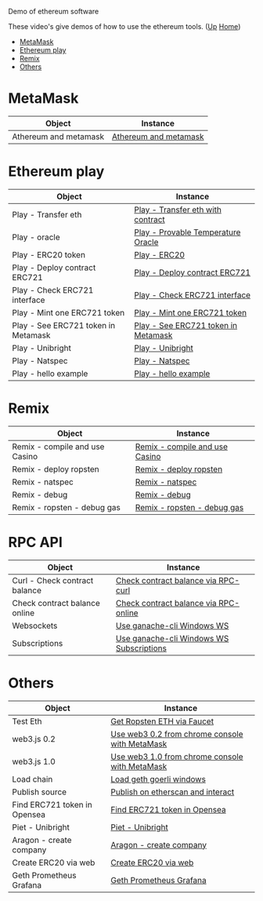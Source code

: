 Demo of ethereum software

These video's give demos of how to use the ethereum tools. ([Up](..) [Home](..\..))

- [MetaMask](#metamask)
- [Ethereum play](#ethereum-play)
- [Remix](#remix)
- [Others](#others)

# MetaMask

| Object                                | Instance
| ---------------                       | ---------     
| Athereum and metamask                 | [Athereum and metamask](Athereum_and_metamask.html)

# Ethereum play

| Object                                | Instance
| ---------------                       | ---------     
| Play - Transfer eth                   | [Play - Transfer eth with contract](Play_Transfer_eth_with_contract.html)
| Play - oracle                         | [Play - Provable Temperature Oracle](Play_Provable_Temperature_Oracle.html)
| Play - ERC20 token                    | [Play - ERC20](Play_ERC20.html)
| Play - Deploy contract ERC721         | [Play - Deploy contract ERC721](Play_Deploy_contract_ERC721.html)
| Play - Check ERC721 interface         | [Play - Check ERC721 interface](Play_Check_ERC721_interface.html)
| Play - Mint one ERC721 token          | [Play - Mint one ERC721 token](Play_Mint_one_ERC721_token.html)
| Play - See ERC721 token in Metamask   | [Play - See ERC721 token in Metamask](Play_See_ERC721_token_in_Metamask.html)
| Play - Unibright                      | [Play - Unibright](Play_Unibright.html)
| Play - Natspec                        | [Play - Natspec](Play_Natspec.html)
| Play - hello example                  | [Play - hello example](Play_hello_example.html)

# Remix

| Object                                | Instance
| ---------------                       | ---------     
| Remix - compile and use Casino        | [Remix - compile and use Casino](Remix_compile_and_use_Casino.html)
| Remix - deploy ropsten                | [Remix - deploy ropsten](Remix_deploy_ropsten.html)
| Remix - natspec                       | [Remix - natspec](Remix_natspec.html)
| Remix - debug                         | [Remix - debug](Remix_debug.html)
| Remix - ropsten - debug gas           | [Remix - ropsten - debug gas](Remix_ropsten_debug_gas.html)

# RPC API

| Object                                | Instance
| ---------------                       | ---------     
| Curl - Check contract balance         | [Check contract balance via RPC-curl](Check_contract_balance_via_RPC_curl.html)
| Check contract balance online         | [Check contract balance via RPC-online](Check_contract_balance_via_RPC_online.html)
| Websockets                            | [Use ganache-cli Windows WS](Use_ganache_cli_Windows_WS.html)
| Subscriptions                         | [Use ganache-cli Windows WS Subscriptions](Use_ganache_cli_Windows_WS_Subscriptions.html)

# Others

| Object                                | Instance
| ---------------                       | ---------     
| Test Eth                              | [Get Ropsten ETH via Faucet](Get_Ropsten_ETH_via_Faucet.html)
| web3.js 0.2                           | [Use web3 0.2 from chrome console with MetaMask](Use_web3_0.2_from_chrome_console_with_MetaMask.html)
| web3.js 1.0                           | [Use web3 1.0 from chrome console with MetaMask](Use_web3_1.0_from_chrome_console_with_MetaMask.html)
| Load chain                            | [Load geth goerli windows](Load_geth_goerli_windows.html)
| Publish source                        | [Publish on etherscan and interact](Publish_on_etherscan_and_interact.html)
| Find ERC721 token in Opensea          | [Find ERC721 token in Opensea](Find_ERC721_token_in_Opensea.html)
| Piet - Unibright                      | [Piet - Unibright](Piet_Unibright.html)
| Aragon - create company               | [Aragon - create company](Aragon_create_company.html)
| Create ERC20 via web                  | [Create ERC20 via web](Create_ERC20_via_web.html)
| Geth Prometheus Grafana               | [Geth Prometheus Grafana](Geth_Prometheus_Grafana.html)

